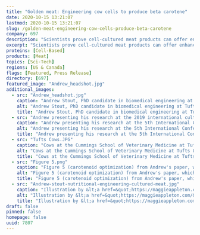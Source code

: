 ```yaml
---
title: "Golden meat: Engineering cow cells to produce beta carotene"
date: 2020-10-15 13:21:07
lastmod: 2020-10-15 13:21:07
slug: /golden-meat-engineering-cow-cells-produce-beta-carotene
company: 697
description: "Scientists prove cell-cultured meat products can offer enhanced nutrition compared to conventionally produced meat."
excerpt: "Scientists prove cell-cultured meat products can offer enhanced nutrition compared to conventionally produced meat."
proteins: [Cell-Based]
products: [Meat]
topics: [Sci-Tech]
regions: [US & Canada]
flags: [Featured, Press Release]
directory: [697]
featured_image: "Andrew_headshot.jpg"
additional_images:
  - src: "Andrew_headshot.jpg"
    caption: "Andrew Stout, PhD candidate in biomedical engineering at Tufts University"
    alt: "Andrew Stout, PhD candidate in biomedical engineering at Tufts University"
    title: "Andrew Stout, PhD candidate in biomedical engineering at Tufts University"
  - src: "Andrew presenting his research at the 2019 international cultured meat symposium in Maastrichtt.jpg"
    caption: "Andrew presenting his research at the 5th International Conference on Cultured Meat"
    alt: "Andrew presenting his research at the 5th International Conference on Cultured Meat"
    title: "Andrew presenting his research at the 5th International Conference on Cultured Meat"
  - src: "Tufts Cows.JPG"
    caption: "Cows at the Cummings School of Veterinary Medicine at Tufts University from which researchers in the Kaplan Lab obtained muscle and fat tissue for a satellite cell isolation and bovine adipogenic precursor isolation"
    alt: "Cows at the Cummings School of Veterinary Medicine at Tufts University from which researchers in the Kaplan Lab obtained muscle and fat tissue for a satellite cell isolation and bovine adipogenic precursor isolation"
    title: "Cows at the Cummings School of Veterinary Medicine at Tufts University from which researchers in the Kaplan Lab obtained muscle and fat tissue for a satellite cell isolation and bovine adipogenic precursor isolation"
  - src: "Figure 5.png"
    caption: "Figure 5 (carotenoid optimization) from Andrew's paper, which can be found &lt;a href=&quot;https://doi.org/10.1016/j.ymben.2020.07.011&quot; target=&quot;_blank&quot;&gt;here&lt;/a&gt;"
    alt: "Figure 5 (carotenoid optimization) from Andrew's paper, which can be found &lt;a href=&quot;https://doi.org/10.1016/j.ymben.2020.07.011&quot; target=&quot;_blank&quot;&gt;here&lt;/a&gt;"
    title: "Figure 5 (carotenoid optimization) from Andrew's paper, which can be found &lt;a href=&quot;https://doi.org/10.1016/j.ymben.2020.07.011&quot; target=&quot;_blank&quot;&gt;here&lt;/a&gt;"
  - src: "Andrew-stout-nutritional-engineering-cultured-meat.jpg"
    caption: "Illustration by &lt;a href=&quot;https://maggieappleton.com/&quot; target=&quot;_blank&quot;&gt;Maggie Appleton&lt;/a&gt;"
    alt: "Illustration by &lt;a href=&quot;https://maggieappleton.com/&quot; target=&quot;_blank&quot;&gt;Maggie Appleton&lt;/a&gt;"
    title: "Illustration by &lt;a href=&quot;https://maggieappleton.com/&quot; target=&quot;_blank&quot;&gt;Maggie Appleton&lt;/a&gt;"
draft: false
pinned: false
homepage: false
uuid: 7807
---
```

